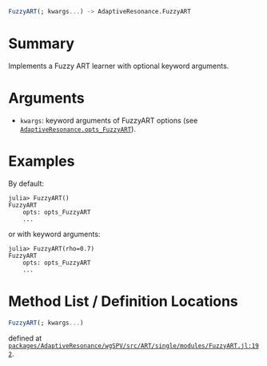 ```julia
FuzzyART(; kwargs...) -> AdaptiveResonance.FuzzyART

```

# Summary

Implements a Fuzzy ART learner with optional keyword arguments.

# Arguments

  * `kwargs`: keyword arguments of FuzzyART options (see [`AdaptiveResonance.opts_FuzzyART`](@ref)).

# Examples

By default:

```julia-repl
julia> FuzzyART()
FuzzyART
    opts: opts_FuzzyART
    ...
```

or with keyword arguments:

```julia-repl
julia> FuzzyART(rho=0.7)
FuzzyART
    opts: opts_FuzzyART
    ...
```

# Method List / Definition Locations

```julia
FuzzyART(; kwargs...)
```

defined at [`packages/AdaptiveResonance/wgSPV/src/ART/single/modules/FuzzyART.jl:192`](file:///home/terasaki/.julia/packages/AdaptiveResonance/wgSPV/src/ART/single/modules/FuzzyART.jl).
